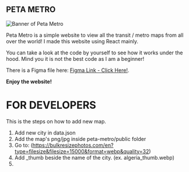 ## PETA METRO

![Banner of Peta Metro](https://i.ibb.co/3TNmJFN/Banner.png)

Peta Metro is a simple website to view all the transit / metro maps from all over the world! I made this website using React mainly.

You can take a look at the code by yourself to see how it works under the hood. Mind you it is not the best code as I am a beginner!

There is a Figma file here: [Figma Link - Click Here!](https://www.figma.com/design/mH4kWP89WCstCDsqaF5076/Peta-Metro?node-id=1-18&t=f3vmStmTUKVkgXfS-1).

**Enjoy the website!**

# FOR DEVELOPERS
This is the steps on how to add new map.

1. Add new city in data.json
2. Add the map's png/jpg inside peta-metro/public folder
3. Go to: (https://bulkresizephotos.com/en?type=filesize&filesize=15000&format=webp&quality=32)
4. Add _thumb beside the name of the city. (ex. algeria_thumb.webp)
5. 